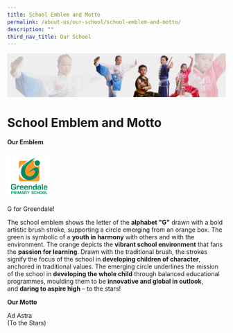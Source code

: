 ```yaml
---
title: School Emblem and Motto
permalink: /about-us/our-school/school-emblem-and-motto/
description: ""
third_nav_title: Our School
---
```

![](/images/About%20Us/subbanner3.jpg)

School Emblem and Motto
=======================

  

#### **Our Emblem**


<img src="/images/school%20logo.jpg"  
     style="width:20%">


G for Greendale!

  

The school emblem shows the letter of the **alphabet "G"** drawn with a bold artistic brush stroke, supporting a circle emerging from an orange box. The green is symbolic of a **youth in harmony** with others and with the environment. The orange depicts the **vibrant school environment** that fans the **passion for learning**. Drawn with the traditional brush, the strokes signify the focus of the school in **developing children of character**, anchored in traditional values. The emerging circle underlines the mission of the school in **developing the whole child** through balanced educational programmes, moulding them to be **innovative and global in outlook**, and **daring to aspire high** – to the stars!

  

**Our Motto**

  

Ad Astra<br>
(To the Stars)